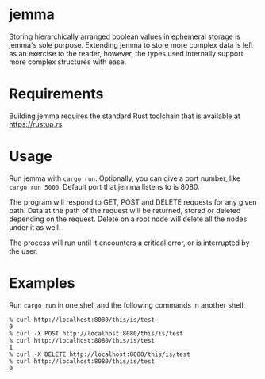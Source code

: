 # jemma

Storing hierarchically arranged boolean values in ephemeral storage is jemma's sole purpose. Extending jemma to store more complex data is left as an exercise to the
reader, however, the types used internally support more complex structures with ease.

# Requirements

Building jemma requires the standard Rust toolchain that is available at https://rustup.rs.

# Usage

Run jemma with `cargo run`. Optionally, you can give a port number, like `cargo run 5000`. Default port that jemma listens to is 8080.

The program will respond to GET, POST and DELETE requests for any given path. Data at the path of the request will be returned, stored or deleted depending on the request. Delete on a root node will delete all the nodes under it as well.

The process will run until it encounters a critical error, or is interrupted by the user.

# Examples

Run `cargo run` in one shell and the following commands in another shell:

    % curl http://localhost:8080/this/is/test
    0
    % curl -X POST http://localhost:8080/this/is/test
    % curl http://localhost:8080/this/is/test
    1
    % curl -X DELETE http://localhost:8080/this/is/test
    % curl http://localhost:8080/this/is/test
    0
